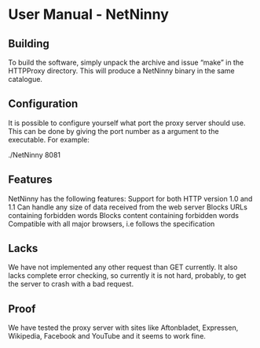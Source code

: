User Manual - NetNinny
======================

Building
--------

To build the software, simply unpack the archive and issue “make” in the HTTPProxy directory. This will produce a NetNinny binary in the same catalogue. 

Configuration
------------

It is possible to configure yourself what port the proxy server should use. This can be done by giving the port number as a argument to the executable. For example:

   ./NetNinny 8081

Features
-------

NetNinny has the following features: 
Support for both HTTP version 1.0 and 1.1
Can handle any size of data received from the web server
Blocks URLs containing forbidden words
Blocks content containing forbidden words
Compatible with all major browsers, i.e follows the specification

Lacks
-----

We have not implemented any other request than GET currently. It also lacks complete error checking, so currently it is not hard, probably, to get the server to crash with a bad request.

Proof
----

We have tested the proxy server with sites like Aftonbladet, Expressen, Wikipedia, Facebook and YouTube and it seems to work fine. 

   


